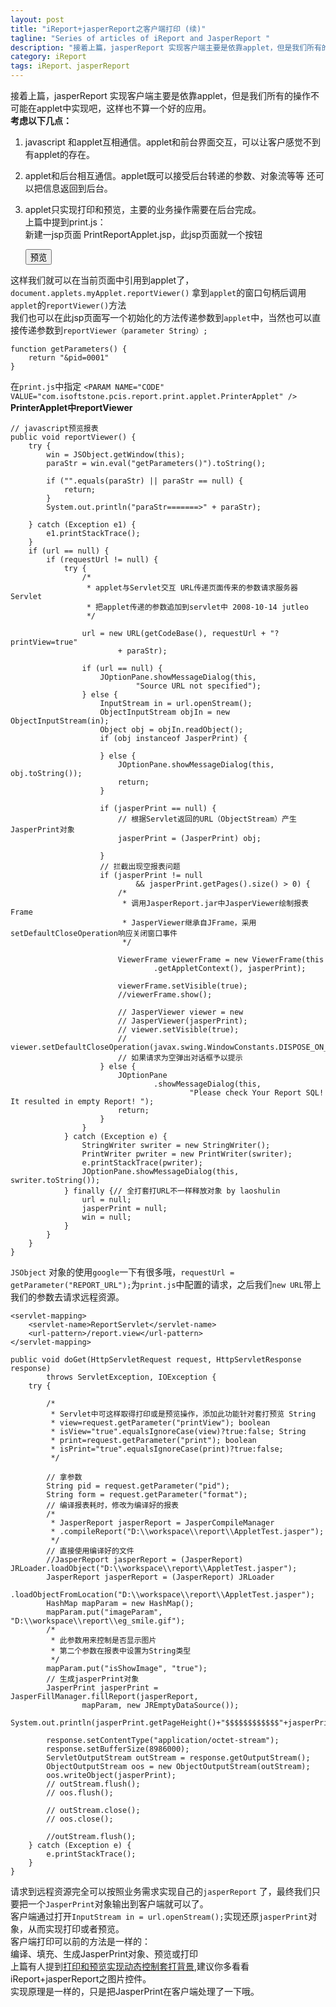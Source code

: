 ```yaml
---
layout: post
title: "iReport+jasperReport之客户端打印 (续)"
tagline: "Series of articles of iReport and JasperReport "
description: "接着上篇，jasperReport 实现客户端主要是依靠applet，但是我们所有的操作不可能在applet中实现吧，这样也不算一个好的应用。"
category: iReport
tags: iReport、jasperReport
---
```


接着上篇，jasperReport 实现客户端主要是依靠applet，但是我们所有的操作不可能在applet中实现吧，这样也不算一个好的应用。  
**考虑以下几点：**  
1. javascript 和applet互相通信。applet和前台界面交互，可以让客户感觉不到有applet的存在。  
2. applet和后台相互通信。applet既可以接受后台转递的参数、对象流等等 还可以把信息返回到后台。  
3. applet只实现打印和预览，主要的业务操作需要在后台完成。  
上篇中提到print.js：  
新建一jsp页面 PrintReportApplet.jsp，此jsp页面就一个按钮  

	<input type="submit" value="预览" onclick="reportViewer()" /> 
	
这样我们就可以在当前页面中引用到applet了， `document.applets.myApplet.reportViewer()` 拿到`applet`的窗口句柄后调用`applet`的`reportViewer()`方法  
我们也可以在此jsp页面写一个初始化的方法传递参数到`applet`中，当然也可以直接传递参数到`reportViewer（parameter String）;`
	
	function getParameters() { 
        return "&pid=0001"
	}
	
在`print.js`中指定 `<PARAM NAME="CODE" VALUE="com.isoftstone.pcis.report.print.applet.PrinterApplet" />`
**PrinterApplet中reportViewer** 
	
	// javascript预览报表
    public void reportViewer() {
        try {
            win = JSObject.getWindow(this);
            paraStr = win.eval("getParameters()").toString();

            if ("".equals(paraStr) || paraStr == null) {
                return;
            }
            System.out.println("paraStr=======>" + paraStr);

        } catch (Exception e1) {
            e1.printStackTrace();
        }
        if (url == null) {
            if (requestUrl != null) {
                try {
                    /*
                     * applet与Servlet交互 URL传递页面传来的参数请求服务器Servlet
                     * 把applet传递的参数追加到servlet中 2008-10-14 jutleo
                     */

                    url = new URL(getCodeBase(), requestUrl + "?printView=true"
                            + paraStr);

                    if (url == null) {
                        JOptionPane.showMessageDialog(this,
                                "Source URL not specified");
                    } else {
                        InputStream in = url.openStream();
                        ObjectInputStream objIn = new ObjectInputStream(in);
                        Object obj = objIn.readObject();
                        if (obj instanceof JasperPrint) {

                        } else {
                            JOptionPane.showMessageDialog(this, obj.toString());
                            return;
                        }

                        if (jasperPrint == null) {
                            // 根据Servlet返回的URL（ObjectStream）产生JasperPrint对象
                            jasperPrint = (JasperPrint) obj;

                        }
                        // 拦截出现空报表问题
                        if (jasperPrint != null
                                && jasperPrint.getPages().size() > 0) {
                            /*
                             * 调用JasperReport.jar中JasperViewer绘制报表Frame
                             * JasperViewer继承自JFrame，采用setDefaultCloseOperation响应关闭窗口事件
                             */

                            ViewerFrame viewerFrame = new ViewerFrame(this
                                    .getAppletContext(), jasperPrint);
                            
                            viewerFrame.setVisible(true);
                            //viewerFrame.show();

                            // JasperViewer viewer = new
                            // JasperViewer(jasperPrint);
                            // viewer.setVisible(true);
                            // viewer.setDefaultCloseOperation(javax.swing.WindowConstants.DISPOSE_ON_CLOSE);
                            // 如果请求为空弹出对话框予以提示
                        } else {
                            JOptionPane
                                    .showMessageDialog(this,
                                            "Please check Your Report SQL! It resulted in empty Report! ");
                            return;
                        }
                    }
                } catch (Exception e) {
                    StringWriter swriter = new StringWriter();
                    PrintWriter pwriter = new PrintWriter(swriter);
                    e.printStackTrace(pwriter);
                    JOptionPane.showMessageDialog(this, swriter.toString());
                } finally {// 全打套打URL不一样释放对象 by laoshulin
                    url = null;
                    jasperPrint = null;
                    win = null;
                }
            }
        }
    }
	
`JSObject` 对象的使用`google`一下有很多哦，`requestUrl = getParameter("REPORT_URL");`为`print.js`中配置的请求，之后我们`new URL`带上我们的参数去请求远程资源。  
	
	<servlet-mapping>
        <servlet-name>ReportServlet</servlet-name>
        <url-pattern>/report.view</url-pattern>
    </servlet-mapping>
	
	public void doGet(HttpServletRequest request, HttpServletResponse response)
            throws ServletException, IOException {
        try {

            /*
             * Servlet中可这样取得打印或是预览操作，添加此功能针对套打预览 String
             * view=request.getParameter("printView"); boolean
             * isView="true".equalsIgnoreCase(view)?true:false; String
             * print=request.getParameter("print"); boolean
             * isPrint="true".equalsIgnoreCase(print)?true:false;
             */

            // 拿参数
            String pid = request.getParameter("pid");
            String form = request.getParameter("format");
            // 编译报表耗时，修改为编译好的报表
            /*
             * JasperReport jasperReport = JasperCompileManager
             * .compileReport("D:\\workspace\\report\\AppletTest.jasper");
             */
            // 直接使用编译好的文件
			//JasperReport jasperReport = (JasperReport) JRLoader.loadObject("D:\\workspace\\report\\AppletTest.jasper");
            JasperReport jasperReport = (JasperReport) JRLoader
                    .loadObjectFromLocation("D:\\workspace\\report\\AppletTest.jasper");
            HashMap mapParam = new HashMap();
            mapParam.put("imageParam", "D:\\workspace\\report\\eg_smile.gif");
            /*
             * 此参数用来控制是否显示图片
             * 第二个参数在报表中设置为String类型
             */
            mapParam.put("isShowImage", "true");
            // 生成jasperPrint对象
            JasperPrint jasperPrint = JasperFillManager.fillReport(jasperReport,
                    mapParam, new JREmptyDataSource());
            System.out.println(jasperPrint.getPageHeight()+"$$$$$$$$$$$$"+jasperPrint.getPageWidth()+"**********"+jasperPrint.getPages());
            
			response.setContentType("application/octet-stream");
			response.setBufferSize(8986000);
			ServletOutputStream outStream = response.getOutputStream();
			ObjectOutputStream oos = new ObjectOutputStream(outStream);
			oos.writeObject(jasperPrint);
			// outStream.flush();
			// oos.flush();
			
			// outStream.close();
			// oos.close();
            
            //outStream.flush();
        } catch (Exception e) {
            e.printStackTrace();
        }
    }
	
请求到远程资源完全可以按照业务需求实现自己的`jasperReport` 了，最终我们只要把一个`JasperPrint`对象输出到客户端就可以了。  
客户端通过打开`InputStream in = url.openStream();`实现还原`jasperPrint`对象，从而实现打印或者预览。  
客户端打印可以前的方法是一样的：  
编译、填充、生成JasperPrint对象、预览或打印  
上篇有人提到[打印和预览实现动态控制套打背景][images_jasper],建议你多看看 iReport+jasperReport之图片控件。  
实现原理是一样的，只是把JasperPrint在客户端处理了一下哦。

[images_jasper]: http://jutleo.github.io/2013/05/03/iReport-jasperReport-11/